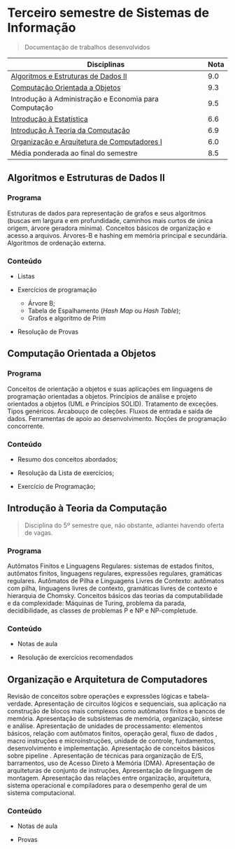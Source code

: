 # Terceiro semestre de Sistemas de Informação

> Documentação de trabalhos desenvolvidos

| Disciplinas                                                                                                               | Nota |
| ------------------------------------------------------------------------------------------------------------------------- | ---- |
| [Algoritmos e Estruturas de Dados II](#algoritmos-e-estruturas-de-dados-ii)                                               | 9.0  |
| [Computação Orientada a Objetos](#computação-orientada-a-objetos)                                                         | 9.3  |
| Introdução à Administração e Economia para Computação                                                                     | 9.5  |
| [Introdução à Estatística](#introdução-à-estatística)                                                                     | 6.6  |
| [Introdução À Teoria da Computação](#introdução-à-teoria-da-computação)                                                   | 6.9  |
| [Organização e Arquitetura de Computadores I](#organização-e-arquitetura-de-computadores-i)                              | 6.0  |
| Média ponderada ao final do semestre                                                                                      | 8.5  |

## Algoritmos e Estruturas de Dados II

### Programa

Estruturas de dados para representação de grafos e seus algoritmos (buscas em largura e em profundidade, caminhos mais curtos de única origem, árvore geradora mínima). Conceitos básicos de organização e acesso a arquivos. Árvores-B e hashing em memória principal e secundária. Algoritmos de ordenação externa.

### Conteúdo

- Listas

- Exercícios de programação
    
    - Árvore B;
    - Tabela de Espalhamento (*Hash Map* ou *Hash Table*);
    - Grafos e algoritmo de Prim

- Resolução de Provas

## Computação Orientada a Objetos

### Programa

Conceitos de orientação a objetos e suas aplicações em linguagens de programação orientadas a objetos. Princípios de análise e projeto orientados a objetos (UML e Princípios SOLID). Tratamento de exceções. Tipos genéricos. Arcabouço de coleções. Fluxos de entrada e saída de dados. Ferramentas de apoio ao desenvolvimento. Noções de programação concorrente.

### Conteúdo

- Resumo dos conceitos abordados;

- Resolução da Lista de exercícios;

- Exercício de Programação;

## Introdução à Teoria da Computação

> Disciplina do 5º semestre que, não obstante, adiantei havendo oferta de vagas.

### Programa

Autômatos Finitos e Linguagens Regulares: sistemas de estados finitos, autômatos finitos, linguagens regulares, expressões regulares, gramáticas regulares. Autômatos de Pilha e Linguagens Livres de Contexto: autômatos com pilha, linguagens livres de contexto, gramáticas livres de contexto e hierarquia de Chomsky. Conceitos básicos das teorias da computabilidade e da complexidade: Máquinas de Turing, problema da parada, decidibilidade, as classes de problemas P e NP e NP-completude.

### Conteúdo

- Notas de aula

- Resolução de exercícios recomendados

## Organização e Arquitetura de Computadores

Revisão de conceitos sobre operações e expressões lógicas e tabela-verdade. Apresentação de circuitos lógicos e sequenciais, sua aplicação na construção de blocos mais complexos como autômatos finitos e bancos de memória. Apresentação de subsistemas de memória, organização, síntese e análise. Apresentação de unidades de processamento: elementos básicos, relação com autômatos finitos, operação geral, fluxo de dados , macro instruções e microinstruções, unidade de controle, fundamentos, desenvolvimento e implementação. Apresentação de conceitos básicos sobre pipeline . Apresentação de técnicas para organização de E/S, barramentos, uso de Acesso Direto à Memória (DMA). Apresentação de arquiteturas de conjunto de instruções, Apresentação de linguagem de montagem. Apresentação das relações entre organização, arquitetura, sistema operacional e compiladores para o desempenho geral de um sistema computacional.

### Conteúdo

- Notas de aula

- Provas

